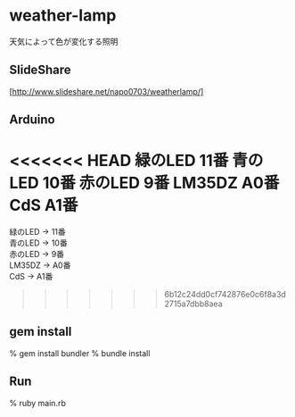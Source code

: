weather-lamp
============
天気によって色が変化する照明

SlideShare
----------
[http://www.slideshare.net/napo0703/weatherlamp/]

Arduino
-------

<<<<<<< HEAD
緑のLED 11番
青のLED 10番
赤のLED 9番
LM35DZ A0番
CdS A1番
=======
緑のLED -> 11番  
青のLED -> 10番  
赤のLED -> 9番  
LM35DZ  -> A0番  
CdS     -> A1番  
>>>>>>> 6b12c24dd0cf742876e0c6f8a3d2715a7dbb8aea

gem install
-----------

  % gem install bundler
  % bundle install

Run
---
  % ruby main.rb
